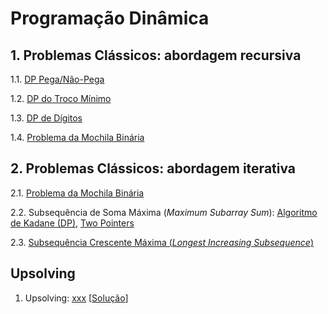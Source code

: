 # Programação Dinâmica

## 1. Problemas Clássicos: abordagem recursiva

1.1. [DP Pega/Não-Pega](algoritmos/problema_moedas.cpp)

1.2. [DP do Troco Mínimo](algoritmos/problema_troco_minimo.cpp)

<!-- 1.3. [Algoritmo de Kadane](algoritmos/kadane.cpp) -->

1.3. [DP de Dígitos](algoritmos/dp_digitos.cpp)

1.4. [Problema da Mochila Binária](algoritmos/mochila_binaria_recursiva.cpp)
 
## 2. Problemas Clássicos: abordagem iterativa
 
2.1. [Problema da Mochila Binária](algoritmos/mochila_binaria_iterativa.cpp)
    
2.2. Subsequência de Soma Máxima (*Maximum Subarray Sum*): [Algoritmo de Kadane (DP)](algoritmos/kadane_dp.cpp), [Two Pointers](algoritmos/subseqsomamax.cpp)

2.3. [Subsequência Crescente Máxima (*Longest Increasing Subsequence*)](algoritmos/lsi.cpp) 

## Upsolving

1. Upsolving: [xxx](https://codeforces.com/problemset/) [[Solução](upsolving/xxx)]
